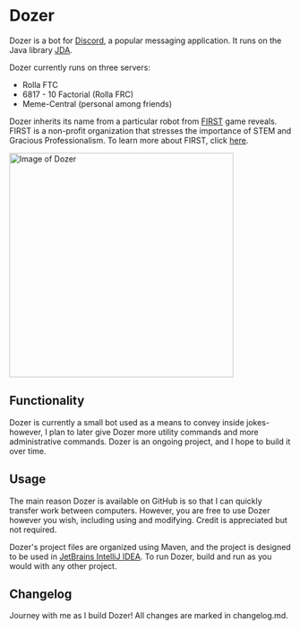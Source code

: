 # Dozer
Dozer is a bot for [Discord](https://discordapp.com/), a popular messaging application. It runs on the Java library [JDA](https://github.com/DV8FromTheWorld/JDA).

Dozer currently runs on three servers:
- Rolla FTC
- 6817 - 10 Factorial (Rolla FRC)
- Meme-Central (personal among friends)

Dozer inherits its name from a particular robot from [FIRST](https://www.firstinspires.org/) game reveals. FIRST is a non-profit organization that stresses the importance of STEM and Gracious Professionalism. To learn more about FIRST, click [here](https://www.firstinspires.org/about/vision-and-mission).

<img alt = "Image of Dozer" src = "https://www.chiefdelphi.com/media/img/fcb/fcb3fca9d616a942d69fbef451686d05_l.jpg"
 height = 400/>

## Functionality

Dozer is currently a small bot used as a means to convey inside jokes- however, I plan to later give Dozer more utility commands and more administrative commands. Dozer is an ongoing project, and I hope to build it over time.


## Usage

The main reason Dozer is available on GitHub is so that I can quickly transfer work between computers. However, you are free to use Dozer however you wish, including using and modifying. Credit is appreciated but not required.

Dozer's project files are organized using Maven, and the project is designed to be used in [JetBrains IntelliJ IDEA](https://www.jetbrains.com/idea/). To run Dozer, build and run as you would with any other project. 


## Changelog

Journey with me as I build Dozer! All changes are marked in changelog.md.
